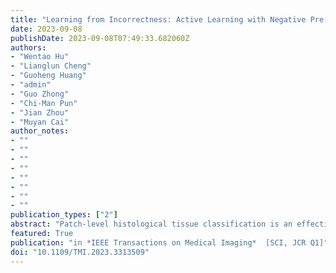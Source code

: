 ```yaml
---
title: "Learning from Incorrectness: Active Learning with Negative Pre-training and Curriculum Querying for Histological Tissue Classification"
date: 2023-09-08
publishDate: 2023-09-08T07:49:33.682060Z
authors:
- "Wentao Hu"
- "Lianglun Cheng"
- "Guoheng Huang"
- "admin"
- "Guo Zhong"
- "Chi-Man Pun"
- "Jian Zhou"
- "Muyan Cai"
author_notes:
- ""
- ""
- ""
- ""
- ""
- ""
- ""
- ""
publication_types: ["2"]
abstract: "Patch-level histological tissue classification is an effective pre-processing method for histological slide analysis. However, the classification of tissue with deep learning requires expensive annotation costs. To alleviate the limitations of annotation budgets, the application of active learning (AL) to histological tissue classification is a promising solution. Nevertheless, there is a large imbalance in performance between categories during application, and the tissue corresponding to the categories with relatively insufficient performance are equally important for cancer diagnosis. In this paper, we propose an active learning framework called ICAL, which contains Incorrectness Negative Pre-training (INP) and Category-wise Curriculum Querying (CCQ) to address the above problem from the perspective of category-to-category and from the perspective of categories themselves, respectively. In particular, INP incorporates the unique mechanism of active learning to treat the incorrect prediction results that obtained from CCQ as complementary labels for negative pre-training, in order to better distinguish similar categories during the training process. CCQ adjusts the query weights based on the learning status on each category by the model trained by INP, and utilizes uncertainty to evaluate and compensate for query bias caused by inadequate category performance. Experimental results on two histological tissue classification datasets demonstrate that ICAL achieves performance approaching that of fully supervised learning with less than 16% of the labeled data. In comparison to the state-of-the-art active learning algorithms, ICAL achieved better and more balanced performance in all categories and maintained robustness with extremely low annotation budgets. The source code will be released at https://github.com/LactorHwt/ICAL."
featured: True
publication: "in *IEEE Transactions on Medical Imaging*  [SCI, JCR Q1]"
doi: "10.1109/TMI.2023.3313509"
---
```



